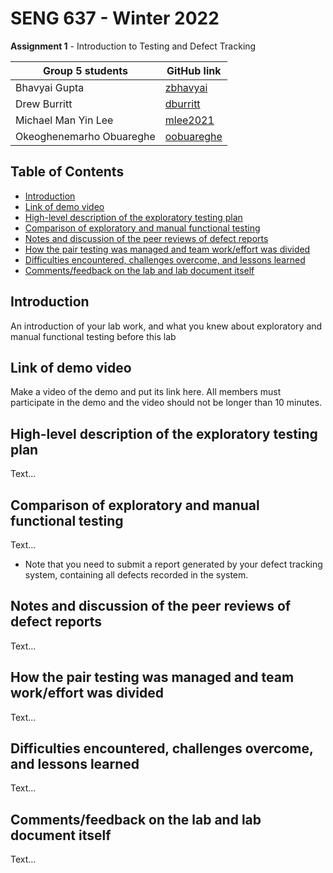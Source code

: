 # SENG 637 - Winter 2022

**Assignment 1** - Introduction to Testing and Defect Tracking

| Group 5 students         | GitHub link                                 |
| ------------------------ | ------------------------------------------- |
| Bhavyai Gupta            | [zbhavyai](https://github.com/zbhavyai)     |
| Drew Burritt             | [dburritt](https://github.com/dburritt)     |
| Michael Man Yin Lee      | [mlee2021](https://github.com/mlee2021)     |
| Okeoghenemarho Obuareghe | [oobuareghe](https://github.com/oobuareghe) |

## Table of Contents

-   [Introduction](#introduction)
-   [Link of demo video](#link-of-demo-video)
-   [High-level description of the exploratory testing plan](#high-level-description-of-the-exploratory-testing-plan)
-   [Comparison of exploratory and manual functional testing](#comparison-of-exploratory-and-manual-functional-testing)
-   [Notes and discussion of the peer reviews of defect reports](#notes-and-discussion-of-the-peer-reviews-of-defect-reports)
-   [How the pair testing was managed and team work/effort was divided](#how-the-pair-testing-was-managed-and-team-workeffort-was-divided)
-   [Difficulties encountered, challenges overcome, and lessons learned](#difficulties-encountered-challenges-overcome-and-lessons-learned)
-   [Comments/feedback on the lab and lab document itself](#commentsfeedback-on-the-lab-and-lab-document-itself)

## Introduction

An introduction of your lab work, and what you knew about exploratory and manual
functional testing before this lab

## Link of demo video

Make a video of the demo and put its link here.
All members must participate in the demo and the video should not be longer than 10 minutes.

## High-level description of the exploratory testing plan

Text...

## Comparison of exploratory and manual functional testing

Text...

-   Note that you need to submit a report generated by your defect tracking
    system, containing all defects recorded in the system.

## Notes and discussion of the peer reviews of defect reports

Text...

## How the pair testing was managed and team work/effort was divided

Text...

## Difficulties encountered, challenges overcome, and lessons learned

Text...

## Comments/feedback on the lab and lab document itself

Text...
